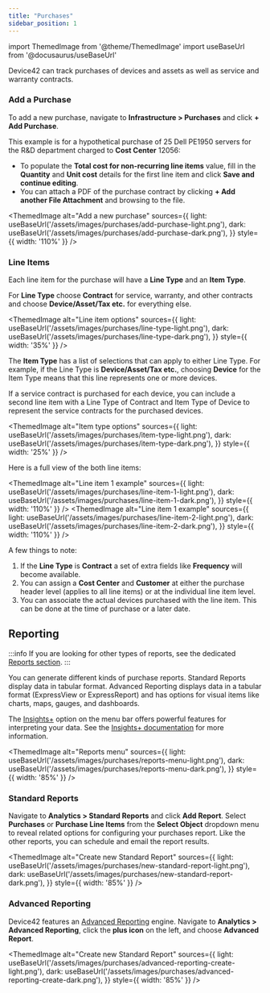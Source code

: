 ```yaml
---
title: "Purchases"
sidebar_position: 1
---
```


import ThemedImage from '@theme/ThemedImage'
import useBaseUrl from '@docusaurus/useBaseUrl'


Device42 can track purchases of devices and assets as well as service and warranty contracts. 

### Add a Purchase

To add a new purchase, navigate to **Infrastructure > Purchases** and click **+ Add Purchase**.

This example is for a hypothetical purchase of 25 Dell PE1950 servers for the R&D department charged to **Cost Center** 12056:
- To populate the **Total cost for non-recurring line items** value, fill in the **Quantity** and **Unit cost** details for the first line item and click **Save and continue editing**.
- You can attach a PDF of the purchase contract by clicking **+ Add another File Attachment** and browsing to the file.

<ThemedImage
  alt="Add a new purchase"
  sources={{
    light: useBaseUrl('/assets/images/purchases/add-purchase-light.png'),
    dark: useBaseUrl('/assets/images/purchases/add-purchase-dark.png'),
  }}
  style={{ width: '110%' }} 
/>

### Line Items 

Each line item for the purchase will have a **Line Type** and an **Item Type**.

For **Line Type** choose **Contract** for service, warranty, and other contracts and choose **Device/Asset/Tax etc.** for everything else.
    
<ThemedImage
  alt="Line item options"
  sources={{
    light: useBaseUrl('/assets/images/purchases/line-type-light.png'),
    dark: useBaseUrl('/assets/images/purchases/line-type-dark.png'),
  }}
  style={{ width: '35%' }} 
/>

The **Item Type** has a list of selections that can apply to either Line Type. For example, if the Line Type is **Device/Asset/Tax etc.**, choosing **Device** for the Item Type means that this line represents one or more devices. 

If a service contract is purchased for each device, you can include a second line item with a Line Type of Contract and Item Type of Device to represent the service contracts for the purchased devices.

<ThemedImage
  alt="Item type options"
  sources={{
    light: useBaseUrl('/assets/images/purchases/item-type-light.png'),
    dark: useBaseUrl('/assets/images/purchases/item-type-dark.png'),
  }}
  style={{ width: '25%' }} 
/>

Here is a full view of the both line items:

<ThemedImage
  alt="Line item 1 example"
  sources={{
    light: useBaseUrl('/assets/images/purchases/line-item-1-light.png'),
    dark: useBaseUrl('/assets/images/purchases/line-item-1-dark.png'),
  }}
  style={{ width: '110%' }} 
/>
<ThemedImage
  alt="Line item 1 example"
  sources={{
    light: useBaseUrl('/assets/images/purchases/line-item-2-light.png'),
    dark: useBaseUrl('/assets/images/purchases/line-item-2-dark.png'),
  }}
  style={{ width: '110%' }} 
/>

A few things to note:  
1. If the **Line Type** is **Contract** a set of extra fields like **Frequency** will become available.  
2. You can assign a **Cost Center** and **Customer** at either the purchase header level (applies to all line items) or at the individual line item level.  
3. You can associate the actual devices purchased with the line item. This can be done at the time of purchase or a later date.

## Reporting

:::info
If you are looking for other types of reports, see the dedicated [Reports section](/reports/reports/index.md).
:::

You can generate different kinds of purchase reports. Standard Reports display data in tabular format. Advanced Reporting displays data in a tabular format (ExpressView or ExpressReport) and has options for visual items like charts, maps, gauges, and dashboards.  

The [Insights+](https://www.device42.com/insights-plus/) option on the menu bar offers powerful features for interpreting your data. See the [Insights+ documentation](/reports/reports/insights-plus.mdx) for more information.

<ThemedImage
  alt="Reports menu"
  sources={{
    light: useBaseUrl('/assets/images/purchases/reports-menu-light.png'),
    dark: useBaseUrl('/assets/images/purchases/reports-menu-dark.png'),
  }}
  style={{ width: '85%' }}
/>

### Standard Reports

Navigate to **Analytics > Standard Reports** and click **Add Report**. Select **Purchases** or **Purchase Line Items** from the **Select Object** dropdown menu to reveal related options for configuring your purchases report. Like the other reports, you can schedule and email the report results.

<ThemedImage
  alt="Create new Standard Report"
  sources={{
    light: useBaseUrl('/assets/images/purchases/new-standard-report-light.png'),
    dark: useBaseUrl('/assets/images/purchases/new-standard-report-dark.png'),
  }}
  style={{ width: '85%' }}
/>

### Advanced Reporting

Device42 features an [Advanced Reporting](../../reports/reports/creating-reports.md) engine. Navigate to **Analytics > Advanced Reporting**, click the **plus icon** on the left, and choose **Advanced Report**. 

<ThemedImage
  alt="Create new Standard Report"
  sources={{
    light: useBaseUrl('/assets/images/purchases/advanced-reporting-create-light.png'),
    dark: useBaseUrl('/assets/images/purchases/advanced-reporting-create-dark.png'),
  }}
  style={{ width: '85%' }}
/>
